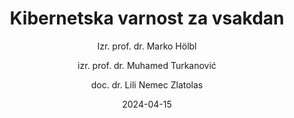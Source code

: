 ---
date: "2024-04-15" 
version: "0.1.0"
lastUpdate: "2024-04-15 10:05:00"
layout: "course"
id: "KVS"
permalink: "KVS"
author:
- "Izr. prof. dr. Marko Hölbl"
- "izr. prof. dr. Muhamed Turkanović"
- "doc. dr. Lili Nemec Zlatolas"
contact: "muhamed.turkanovic@um.si"
title: "Kibernetska varnost za vsakdan"
image: "https://www.pexels.com/photo/black-android-smartphone-on-top-of-white-book-39584/"
type: "Krajše izobraževanje"
field:
- "KLASIUS-P-16 (0610)"
keywords:
- "kibernetska varnost"
- "malware"
- "spletni napadi"
- "socialni inženiring"
intended:
- "vsi"
difficulty: "Začetni nivo"
requisite: ""
description: |
    Cilj tega izobraževanja je navadnim ljudem (tj. takim, ki se profesionalno ne ukvarjajo s kibernetsko varnostjo ali informacijskimi tehnologijami) predstaviti osnovne gradnike kibernetske varnosti, kje vse se z njo vsak dan srečujemo in kako jo lahko najboljše uporabijo v svojem vsakdanjem življenju, zato da zagotovijo svojo digitalno varnost in zasebnost. V sklopu tega bodo predstavljeni tipični moderni pristopi za zagotavljanje varnosti s katerimi se uporabniki srečujejo v vsakodnevnem življenju, napadi in zlorabami, ki jim pretijo ter priporočili kako učinkovito uporabljati varnostne elemente in kako se najbolje zaščiti pred možnimi napadi.
state: "1. pilotna izvedba"
execution: "Sinhrona"
ects: "1"
implementation: |
    Predavanja: 10 ur
    Samostojno delo: 20 ur
cType: "0"
---